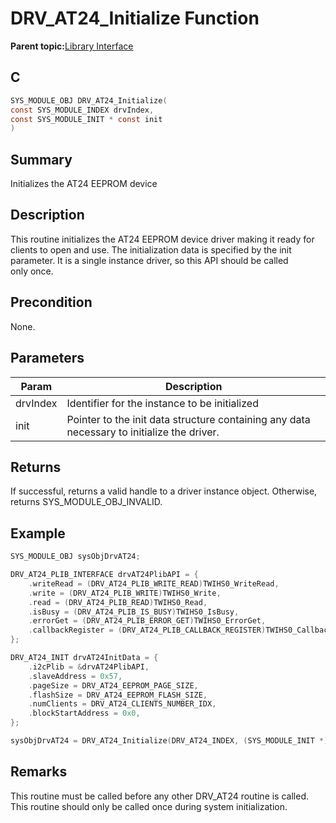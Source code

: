 # DRV\_AT24\_Initialize Function

**Parent topic:**[Library Interface](GUID-354A36E3-7E0B-4DD0-8485-DDFD792B525C.md)

## C

```c
SYS_MODULE_OBJ DRV_AT24_Initialize(
const SYS_MODULE_INDEX drvIndex,
const SYS_MODULE_INIT * const init
)
```

## Summary

Initializes the AT24 EEPROM device

## Description

This routine initializes the AT24 EEPROM device driver making it ready for<br />clients to open and use. The initialization data is specified by the init<br />parameter. It is a single instance driver, so this API should be called<br />only once.

## Precondition

None.

## Parameters

|Param|Description|
|-----|-----------|
|drvIndex|Identifier for the instance to be initialized|
|init|Pointer to the init data structure containing any data necessary to initialize the driver.|

## Returns

If successful, returns a valid handle to a driver instance object. Otherwise, returns SYS\_MODULE\_OBJ\_INVALID.

## Example

```c
SYS_MODULE_OBJ sysObjDrvAT24;

DRV_AT24_PLIB_INTERFACE drvAT24PlibAPI = {
    .writeRead = (DRV_AT24_PLIB_WRITE_READ)TWIHS0_WriteRead,
    .write = (DRV_AT24_PLIB_WRITE)TWIHS0_Write,
    .read = (DRV_AT24_PLIB_READ)TWIHS0_Read,
    .isBusy = (DRV_AT24_PLIB_IS_BUSY)TWIHS0_IsBusy,
    .errorGet = (DRV_AT24_PLIB_ERROR_GET)TWIHS0_ErrorGet,
    .callbackRegister = (DRV_AT24_PLIB_CALLBACK_REGISTER)TWIHS0_CallbackRegister,
};

DRV_AT24_INIT drvAT24InitData = {
    .i2cPlib = &drvAT24PlibAPI,
    .slaveAddress = 0x57,
    .pageSize = DRV_AT24_EEPROM_PAGE_SIZE,
    .flashSize = DRV_AT24_EEPROM_FLASH_SIZE,
    .numClients = DRV_AT24_CLIENTS_NUMBER_IDX,
    .blockStartAddress = 0x0,
};

sysObjDrvAT24 = DRV_AT24_Initialize(DRV_AT24_INDEX, (SYS_MODULE_INIT *)&drvAT24InitData);

```

## Remarks

This routine must be called before any other DRV\_AT24 routine is called. This routine should only be called once during system initialization.

